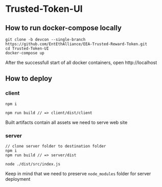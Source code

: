 # Trusted-Token-UI

## How to run docker-compose locally

```
git clone -b devcon --single-branch https://github.com/EntEthAlliance/EEA-Trusted-Reward-Token.git
cd Trusted-Token-UI
docker-compose up
```

After the successfull start of all docker containers, open http://localhost

## How to deploy
### client

```
npm i

npm run build // => client/dist/client
```
Built artifacts contain all assets we need to serve web site

### server
```
// clone server folder to destination folder
npm i
npm run build // => server/dist

node ./dist/src/index.js
```
Keep in mind that we need to preserve `node_modules` folder for server deployment

